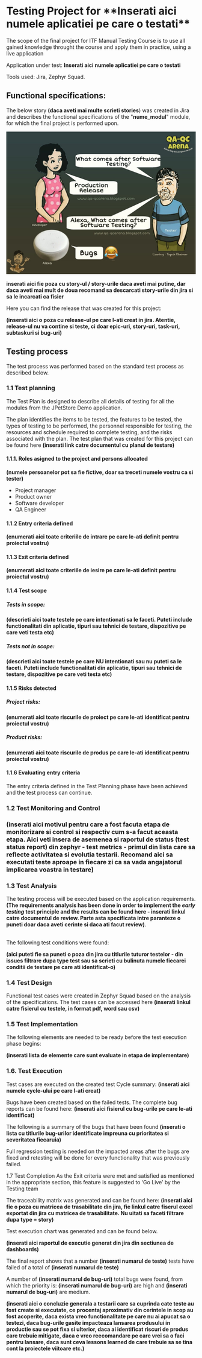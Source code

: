 <h1>Testing Project for **Inserati aici numele aplicatiei pe care o testati**</h1>

The scope of the final project for ITF Manual Testing Course is to use all gained knowledge throught the course and apply them in practice, using a live application

Application under test: **Inserati aici numele aplicatiei pe care o testati**

Tools used: Jira, Zephyr Squad.

<h2>Functional specifications:</h2>

The below story **(daca aveti mai multe scrieti stories**) was created in Jira and describes the functional specifications of the "**nume_modul**" module, for which the final project is performed upon.

![Descriere a imaginii](./poza1.jpg)


**inserati aici fie poza cu story-ul / story-urile daca aveti mai putine, dar daca aveti mai mult de doua recomand sa descarcati story-urile din jira si sa le incarcati ca fisier**

Here you can find the release that was created for this project:

**(inserati aici o poza cu release-ul pe care l-ati creat in jira. Atentie, release-ul nu va contine si teste, ci doar epic-uri, story-uri, task-uri, subtaskuri si bug-uri)**

<h2>Testing process</h2>

The test process was performed based on the standard test process as described below.

<h3>1.1 Test planning</h3>

The Test Plan is designed to describe all details of testing for all the modules from the JPetStore Demo application.

The plan identifies the items to be tested, the features to be tested, the types of testing to be performed, the personnel responsible for testing, the resources and schedule required to complete testing, and the risks associated with the plan. The test plan that was created for this project can be found here **(inserati link catre documentul cu planul de testare)**

<h4>1.1.1. Roles asigned to the project and persons allocated</h4>

**(numele persoanelor pot sa fie fictive, doar sa treceti numele vostru ca si tester)**
<ul>
  <li>Project manager</li> 
  <li>Product owner</li>
  <li>Software developer</li>
  <li>QA Engineer</li>
</ul>

<h4> 1.1.2 Entry criteria defined </h4>

**(enumerati aici toate criteriile de intrare pe care le-ati definit pentru proiectul vostru)**

<h4> 1.1.3 Exit criteria defined </h4>

**(enumerati aici toate criteriile de iesire pe care le-ati definit pentru proiectul vostru)**

<h4> 1.1.4 Test scope</h4>

<h5> Tests in scope: </h5>

**(descrieti aici toate testele pe care intentionati sa le faceti. Puteti include functionalitati din aplicatie, tipuri sau tehnici de testare, dispozitive pe care veti testa etc)**

<h5>Tests not in scope: </h5>

**(descrieti aici toate testele pe care NU intentionati sau nu puteti sa le faceti. Puteti include functionalitati din aplicatie, tipuri sau tehnici de testare, dispozitive pe care veti testa etc)**

<h4>1.1.5 Risks detected</h4>

<h5>Project risks:</h5>

**(enumerati aici toate riscurile de proiect pe care le-ati identificat pentru proiectul vostru)**

<h5> Product risks: </h5>

**(enumerati aici toate riscurile de produs pe care le-ati identificat pentru proiectul vostru)**

<h4>1.1.6 Evaluating entry criteria</h4>

The entry criteria defined in the Test Planning phase have been achieved and the test process can continue.

<h3>1.2 Test Monitoring and Control<h3>

**(inserati aici motivul pentru care a fost facuta etapa de monitorizare si control si respectiv cum s-a facut aceasta etapa. Aici veti insera de asemenea si raportul de status (test status report) din zephyr - test metrics - primul din lista care sa reflecte activitatea si evolutia testarii. Recomand aici sa executati teste aproape in fiecare zi ca sa vada angajatorul implicarea voastra in testare)**

<h3> 1.3 Test Analysis </h3>
The testing process will be executed based on the application requirements. <b>(The requirements analysis has been done in order to implement the <i>early testing</i> test principle and the results can be found here - inserati linkul catre documentul de review. Parte asta specificata intre paranteze o puneti doar daca aveti cerinte si daca ati facut review)</b>. <br><br>

The following test conditions were found: <br>

**(aici puteti fie sa puneti o poza din jira cu titlurile tuturor testelor - din issues filtrare dupa type test sau sa scrieti cu bulinuta numele fiecarei conditii de testare pe care ati identificat-o)**

<h3>1.4 Test Design</h3>

Functional test cases were created in Zephyr Squad based on the analysis of the specifications. The test cases can be accessed here **(inserati linkul catre fisierul cu testele, in format pdf, word sau csv)**

<h3>1.5 Test Implementation</h3>

The following elements are needed to be ready before the test execution phase begins:

**(inserati lista de elemente care sunt evaluate in etapa de implementare)**

<h3>1.6. Test Execution </h3>

Test cases are executed on the created test Cycle summary: **(inserati aici numele cycle-ului pe care l-ati creat)**

Bugs have been created based on the failed tests. The complete bug reports can be found here: **(inserati aici fisierul cu bug-urile pe care le-ati identificat)**

The following is a summary of the bugs that have been found
**(inserati o lista cu titlurile bug-urilor identificate impreuna cu prioritatea si severitatea fiecaruia)**

Full regression testing is needed on the impacted areas after the bugs are fixed and retesting will be done for every functionality that was previously failed.

1.7 Test Completion
As the Exit criteria were met and satisfied as mentioned in the appropriate section, this feature is suggested to ‘Go Live’ by the Testing team

The traceability matrix was generated and can be found here: **(inserati aici fie o poza cu matricea de trasabilitate din jira, fie linkul catre fiserul excel exportat din jira cu matricea de trasabilitate. Nu uitati sa faceti filtrare dupa type = story)**

Test execution chart was generated and can be found below. 

**(inserati aici raportul de executie generat din jira din sectiunea de dashboards)**

The final report shows that a number **(inserati numarul de teste)** tests have failed of a total of **(inserati numarul de teste)**

A number of **(inserati numarul de bug-uri)** total bugs were found, from which the priority is: **(inserati numarul de bug-uri)** are high and **(inserati numarul de bug-uri)** are medium.

**(inserati aici o concluzie generala a testarii care sa cuprinda cate teste au fost create si executate, ce procentaj aproximativ din cerintele in scop au fost acoperite, daca exista vreo functionalitate pe care nu ai apucat sa o testezi, daca bug-urile gasite impacteaza lansarea produsului in productie sau se pot fixa si ulterior, daca ai identificat riscuri de produs care trebuie mitigate, daca e vreo reecomandare pe care vrei sa o faci pentru lansare, daca sunt ceva lessons learned de care trebuie sa se tina cont la proiectele viitoare etc.)**
